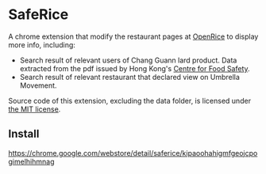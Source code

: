 # SafeRice

A chrome extension that modify the restaurant pages at [OpenRice](http://www.openrice.com/) to display more info, including:

 * Search result of relevant users of Chang Guann lard product. Data extracted from the pdf issued by Hong Kong's [Centre for Food Safety](http://www.cfs.gov.hk/).
 * Search result of relevant restaurant that declared view on Umbrella Movement.

Source code of this extension, excluding the data folder, is licensed under [the MIT license](LICENSE.md).

## Install

https://chrome.google.com/webstore/detail/saferice/kipaoohahigmfgeojcpogimelhihmnag
